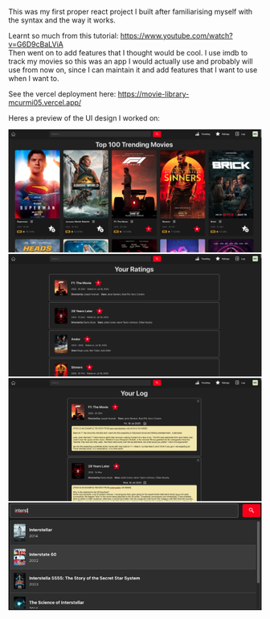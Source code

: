This was my first proper react project I built after familiarising myself with the syntax and the way it works.

Learnt so much from this tutorial: https://www.youtube.com/watch?v=G6D9cBaLViA <br>
Then went on to add features that I thought would be cool. I use imdb to track my movies so this was an app I would actually use and probably will use from now on, since I can maintain it and add features that I want to use when I want to.

See the vercel deployment here: https://movie-library-mcurmi05.vercel.app/

Heres a preview of the UI design I worked on:

<img src="./readme_imgs/trending.png" />
<img src="./readme_imgs/ratings.png" />
<img src="./readme_imgs/log.png" />
<img src="./readme_imgs/searchbar.png" />
